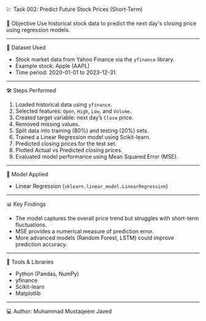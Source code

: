  💹 Task 002: Predict Future Stock Prices (Short-Term)

 📌 Objective
Use historical stock data to predict the next day's closing price using regression models.

---

 📂 Dataset Used
- Stock market data from Yahoo Finance via the `yfinance` library.
- Example stock: Apple (AAPL)
- Time period: 2020-01-01 to 2023-12-31.

---

 🛠 Steps Performed
1. Loaded historical data using `yfinance`.
2. Selected features: `Open`, `High`, `Low`, and `Volume`.
3. Created target variable: next day’s `Close` price.
4. Removed missing values.
5. Split data into training (80%) and testing (20%) sets.
6. Trained a Linear Regression model using Scikit-learn.
7. Predicted closing prices for the test set.
8. Plotted Actual vs Predicted closing prices.
9. Evaluated model performance using Mean Squared Error (MSE).

---

🤖 Model Applied
- Linear Regression (`sklearn.linear_model.LinearRegression`)

---

 📊 Key Findings
- The model captures the overall price trend but struggles with short-term fluctuations.
- MSE provides a numerical measure of prediction error.
- More advanced models (Random Forest, LSTM) could improve prediction accuracy.

---

🧰 Tools & Libraries
- Python (Pandas, NumPy)
- yfinance
- Scikit-learn
- Matplotlib

---
 
💻 Author: Muhammad Mustaqeem Javed


